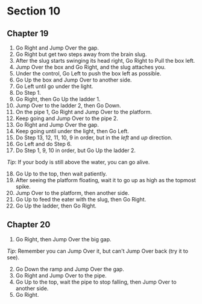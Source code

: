 # Section 10

## Chapter 19

1. Go Right and Jump Over the gap.
2. Go Right but get two steps away from the brain slug.
3. After the slug starts swinging its head right, Go Right to Pull the box left.
4. Jump Over the box and Go Right, and the slug attaches you.
5. Under the control, Go Left to push the box left as possible.
6. Go Up the box and Jump Over to another side.
7. Go Left until go under the light.
8. Do Step 1.
9. Go Right, then Go Up the ladder 1.
10. Jump Over to the ladder 2, then Go Down.
11. On the pipe 1, Go Right and Jump Over to the platform.
12. Keep going and Jump Over to the pipe 2.
13. Go Right and Jump Over the gap.
14. Keep going until under the light, then Go Left.
15. Do Step 13, 12, 11, 10, 9 in order, but in the _left_ and _up_ direction.
16. Go Left and do Step 6.
17. Do Step 1, 9, 10 in order, but Go Up the ladder 2.

_Tip_: If your body is still above the water, you can go alive.

18. Go Up to the top, then wait patiently.
19. After seeing the platform floating, wait it to go up as high as the topmost spike.
20. Jump Over to the platform, then another side.
21. Go Up to feed the eater with the slug, then Go Right.
22. Go Up the ladder, then Go Right.

## Chapter 20

1. Go Right, then Jump Over the big gap.

_Tip_: Remember you can Jump Over it, but can't Jump Over back (try it to see).

2. Go Down the ramp and Jump Over the gap.
3. Go Right and Jump Over to the pipe.
4. Go Up to the top, wait the pipe to stop falling, then Jump Over to another side.
5. Go Right.